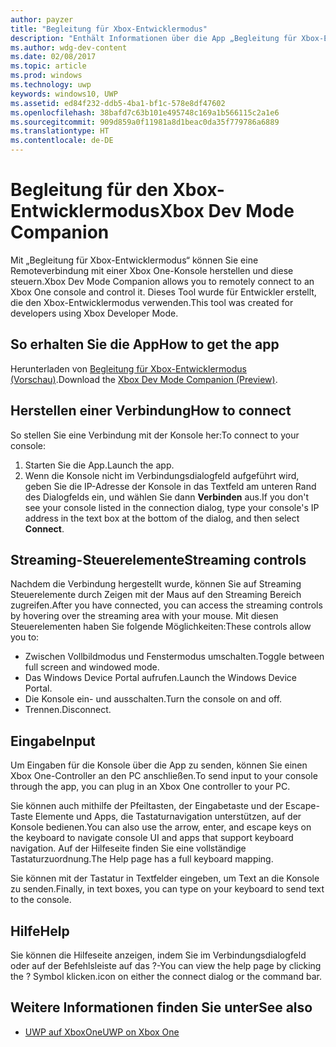 ```yaml
---
author: payzer
title: "Begleitung für Xbox-Entwicklermodus"
description: "Enthält Informationen über die App „Begleitung für Xbox-Entwicklermodus“."
ms.author: wdg-dev-content
ms.date: 02/08/2017
ms.topic: article
ms.prod: windows
ms.technology: uwp
keywords: windows10, UWP
ms.assetid: ed84f232-ddb5-4ba1-bf1c-578e8df47602
ms.openlocfilehash: 38bafd7c63b101e495748c169a1b566115c2a1e6
ms.sourcegitcommit: 909d859a0f11981a8d1beac0da35f779786a6889
ms.translationtype: HT
ms.contentlocale: de-DE
---
```

# <a name="xbox-dev-mode-companion"></a><span data-ttu-id="909e1-104">Begleitung für den Xbox-Entwicklermodus</span><span class="sxs-lookup"><span data-stu-id="909e1-104">Xbox Dev Mode Companion</span></span>

<span data-ttu-id="909e1-105">Mit „Begleitung für Xbox-Entwicklermodus“ können Sie eine Remoteverbindung mit einer Xbox One-Konsole herstellen und diese steuern.</span><span class="sxs-lookup"><span data-stu-id="909e1-105">Xbox Dev Mode Companion allows you to remotely connect to an Xbox One console and control it.</span></span> <span data-ttu-id="909e1-106">Dieses Tool wurde für Entwickler erstellt, die den Xbox-Entwicklermodus verwenden.</span><span class="sxs-lookup"><span data-stu-id="909e1-106">This tool was created for developers using Xbox Developer Mode.</span></span>

## <a name="how-to-get-the-app"></a><span data-ttu-id="909e1-107">So erhalten Sie die App</span><span class="sxs-lookup"><span data-stu-id="909e1-107">How to get the app</span></span>  
<span data-ttu-id="909e1-108">Herunterladen von [Begleitung für Xbox-Entwicklermodus (Vorschau)](https://www.microsoft.com/store/p/xbox-dev-mode-companion/9nblggh519cp).</span><span class="sxs-lookup"><span data-stu-id="909e1-108">Download the [Xbox Dev Mode Companion (Preview)](https://www.microsoft.com/store/p/xbox-dev-mode-companion/9nblggh519cp).</span></span>

## <a name="how-to-connect"></a><span data-ttu-id="909e1-109">Herstellen einer Verbindung</span><span class="sxs-lookup"><span data-stu-id="909e1-109">How to connect</span></span>   
<span data-ttu-id="909e1-110">So stellen Sie eine Verbindung mit der Konsole her:</span><span class="sxs-lookup"><span data-stu-id="909e1-110">To connect to your console:</span></span>

1. <span data-ttu-id="909e1-111">Starten Sie die App.</span><span class="sxs-lookup"><span data-stu-id="909e1-111">Launch the app.</span></span>   
2. <span data-ttu-id="909e1-112">Wenn die Konsole nicht im Verbindungsdialogfeld aufgeführt wird, geben Sie die IP-Adresse der Konsole in das Textfeld am unteren Rand des Dialogfelds ein, und wählen Sie dann **Verbinden** aus.</span><span class="sxs-lookup"><span data-stu-id="909e1-112">If you don't see your console listed in the connection dialog, type your console's IP address in the text box at the bottom of the dialog, and then select **Connect**.</span></span>

## <a name="streaming-controls"></a><span data-ttu-id="909e1-113">Streaming-Steuerelemente</span><span class="sxs-lookup"><span data-stu-id="909e1-113">Streaming controls</span></span>
<span data-ttu-id="909e1-114">Nachdem die Verbindung hergestellt wurde, können Sie auf Streaming Steuerelemente durch Zeigen mit der Maus auf den Streaming Bereich zugreifen.</span><span class="sxs-lookup"><span data-stu-id="909e1-114">After you have connected, you can access the streaming controls by hovering over the streaming area with your mouse.</span></span> <span data-ttu-id="909e1-115">Mit diesen Steuerelementen haben Sie folgende Möglichkeiten:</span><span class="sxs-lookup"><span data-stu-id="909e1-115">These controls allow you to:</span></span>
* <span data-ttu-id="909e1-116">Zwischen Vollbildmodus und Fenstermodus umschalten.</span><span class="sxs-lookup"><span data-stu-id="909e1-116">Toggle between full screen and windowed mode.</span></span>
* <span data-ttu-id="909e1-117">Das Windows Device Portal aufrufen.</span><span class="sxs-lookup"><span data-stu-id="909e1-117">Launch the Windows Device Portal.</span></span>
* <span data-ttu-id="909e1-118">Die Konsole ein- und ausschalten.</span><span class="sxs-lookup"><span data-stu-id="909e1-118">Turn the console on and off.</span></span>
* <span data-ttu-id="909e1-119">Trennen.</span><span class="sxs-lookup"><span data-stu-id="909e1-119">Disconnect.</span></span>

## <a name="input"></a><span data-ttu-id="909e1-120">Eingabe</span><span class="sxs-lookup"><span data-stu-id="909e1-120">Input</span></span>
<span data-ttu-id="909e1-121">Um Eingaben für die Konsole über die App zu senden, können Sie einen Xbox One-Controller an den PC anschließen.</span><span class="sxs-lookup"><span data-stu-id="909e1-121">To send input to your console through the app, you can plug in an Xbox One controller to your PC.</span></span>   
    
<span data-ttu-id="909e1-122">Sie können auch mithilfe der Pfeiltasten, der Eingabetaste und der Escape-Taste Elemente und Apps, die Tastaturnavigation unterstützen, auf der Konsole bedienen.</span><span class="sxs-lookup"><span data-stu-id="909e1-122">You can also use the arrow, enter, and escape keys on the keyboard to navigate console UI and apps that support keyboard navigation.</span></span> <span data-ttu-id="909e1-123">Auf der Hilfeseite finden Sie eine vollständige Tastaturzuordnung.</span><span class="sxs-lookup"><span data-stu-id="909e1-123">The Help page has a full keyboard mapping.</span></span>   
   
<span data-ttu-id="909e1-124">Sie können mit der Tastatur in Textfelder eingeben, um Text an die Konsole zu senden.</span><span class="sxs-lookup"><span data-stu-id="909e1-124">Finally, in text boxes, you can type on your keyboard to send text to the console.</span></span>   

## <a name="help"></a><span data-ttu-id="909e1-125">Hilfe</span><span class="sxs-lookup"><span data-stu-id="909e1-125">Help</span></span>
<span data-ttu-id="909e1-126">Sie können die Hilfeseite anzeigen, indem Sie im Verbindungsdialogfeld oder auf der Befehlsleiste auf das ?-</span><span class="sxs-lookup"><span data-stu-id="909e1-126">You can view the help page by clicking the ?</span></span> <span data-ttu-id="909e1-127">Symbol klicken.</span><span class="sxs-lookup"><span data-stu-id="909e1-127">icon on either the connect dialog or the command bar.</span></span>

## <a name="see-also"></a><span data-ttu-id="909e1-128">Weitere Informationen finden Sie unter</span><span class="sxs-lookup"><span data-stu-id="909e1-128">See also</span></span>
- [<span data-ttu-id="909e1-129">UWP auf XboxOne</span><span class="sxs-lookup"><span data-stu-id="909e1-129">UWP on Xbox One</span></span>](index.md)
